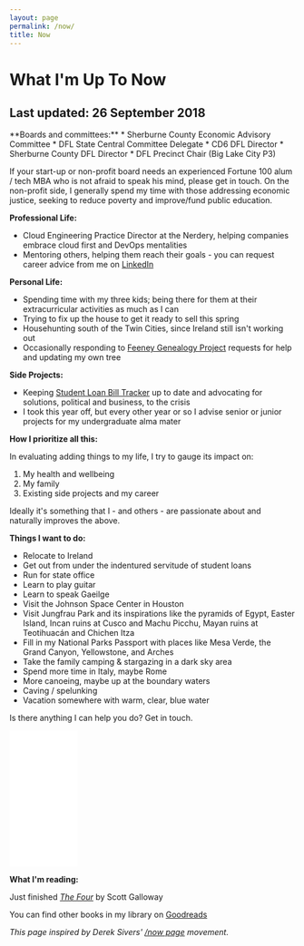 ```yaml
---
layout: page
permalink: /now/
title: Now
---
```

# What I'm Up To Now
## Last updated: 26 September 2018

<section id="post" markdown="1">
**Boards and committees:**
* Sherburne County Economic Advisory Committee
* DFL State Central Committee Delegate
* CD6 DFL Director
* Sherburne County DFL Director
* DFL Precinct Chair (Big Lake City P3)

If your start-up or non-profit board needs an experienced Fortune 100 alum / tech MBA who is not afraid to speak his mind, please get in touch.
On the non-profit side, I generally spend my time with those addressing economic justice, seeking to reduce poverty and improve/fund public education.

**Professional Life:**
* Cloud Engineering Practice Director at the Nerdery, helping companies embrace cloud first and DevOps mentalities
* Mentoring others, helping them reach their goals - you can request career advice from me on [LinkedIn](https://www.linkedin.com/in/seanfromit)

**Personal Life:**
* Spending time with my three kids; being there for them at their extracurricular activities as much as I can
* Trying to fix up the house to get it ready to sell this spring
* Househunting south of the Twin Cities, since Ireland still isn't working out
* Occasionally responding to [Feeney Genealogy Project](http://feeneygenealogy.com) requests for help and updating my own tree

**Side Projects:**
* Keeping [Student Loan Bill Tracker](https://studentloanbilltracker.com) up to date and advocating for solutions, political and business, to the crisis
* I took this year off, but every other year or so I advise senior or junior projects for my undergraduate alma mater

**How I prioritize all this:**

In evaluating adding things to my life, I try to gauge its impact on:
1. My health and wellbeing
2. My family
3. Existing side projects and my career

Ideally it's something that I - and others - are passionate about and naturally improves the above.

**Things I want to do:**
* Relocate to Ireland
* Get out from under the indentured servitude of student loans
* Run for state office
* Learn to play guitar
* Learn to speak Gaeilge
* Visit the Johnson Space Center in Houston
* Visit Jungfrau Park and its inspirations like the pyramids of Egypt, Easter Island, Incan ruins at Cusco and Machu Picchu, Mayan ruins at Teotihuacán and Chichen Itza
* Fill in my National Parks Passport with places like Mesa Verde, the Grand Canyon, Yellowstone, and Arches
* Take the family camping & stargazing in a dark sky area
* Spend more time in Italy, maybe Rome
* More canoeing, maybe up at the boundary waters
* Caving / spelunking
* Vacation somewhere with warm, clear, blue water

Is there anything I can help you do? Get in touch.

<iframe style="width:120px;height:240px;" marginwidth="0" marginheight="0" scrolling="no" frameborder="0" src="//ws-na.amazon-adsystem.com/widgets/q?ServiceVersion=20070822&OneJS=1&Operation=GetAdHtml&MarketPlace=US&source=ss&ref=as_ss_li_til&ad_type=product_link&tracking_id=ufoundergroun-20&language=en_US&marketplace=amazon&region=US&placement=0143124986&asins=0143124986&linkId=73621ffc16391df402042bd6716b7826&show_border=true&link_opens_in_new_window=true"></iframe>

**What I'm reading:**

Just finished *[The Four](https://amzn.to/2IlKFph)* by Scott Galloway

You can find other books in my library on [Goodreads](https://www.goodreads.com/review/list/1509252?shelf=business)

*This page inspired by Derek Sivers' [/now page](http://nownownow.com/) movement.*
</section>